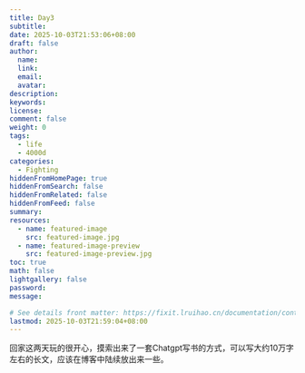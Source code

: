 ```yaml
---
title: Day3
subtitle:
date: 2025-10-03T21:53:06+08:00
draft: false
author:
  name:
  link:
  email:
  avatar:
description:
keywords:
license:
comment: false
weight: 0
tags:
  - life
  - 4000d
categories:
  - Fighting
hiddenFromHomePage: true
hiddenFromSearch: false
hiddenFromRelated: false
hiddenFromFeed: false
summary:
resources:
  - name: featured-image
    src: featured-image.jpg
  - name: featured-image-preview
    src: featured-image-preview.jpg
toc: true
math: false
lightgallery: false
password:
message:

# See details front matter: https://fixit.lruihao.cn/documentation/content-management/introduction/#front-matter
lastmod: 2025-10-03T21:59:04+08:00
---
```


<!--more-->

回家这两天玩的很开心，摸索出来了一套Chatgpt写书的方式，可以写大约10万字左右的长文，应该在博客中陆续放出来一些。